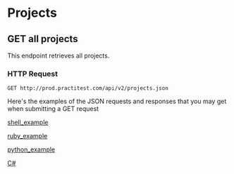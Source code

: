 # Projects

## GET all projects

This endpoint retrieves all projects.

### HTTP Request

`GET http://prod.practitest.com/api/v2/projects.json`

Here's the examples of the JSON requests and responses that you may get when submitting a GET request

[shell_example](/?shell#authentication)

[ruby_example](/?ruby#authentication)

[python_example](/?python#authentication)

[C#](/?csharp#authentication)

